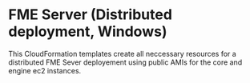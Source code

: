 # FME Server (Distributed deployment, Windows)
This CloudFormation templates create all neccessary resources for a distributed FME Sever deployement using public AMIs for the core and engine ec2 instances.
